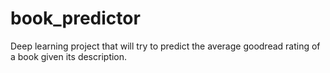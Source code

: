 # book_predictor
Deep learning project that will try to predict the average goodread rating of a book given its description.
